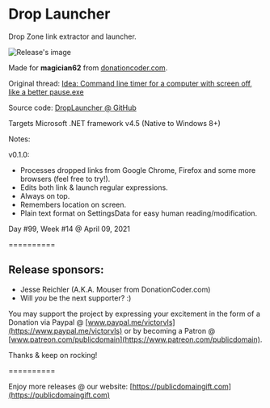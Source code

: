 # Drop Launcher
Drop Zone link extractor and launcher.

![Release's image](https://user-images.githubusercontent.com/54631779/114219169-52b8e780-9938-11eb-909f-400d5ace60ed.png)

Made for **magician62** from [donationcoder.com](https://www.donationcoder.com).

Original thread: [Idea: Command line timer for a computer with screen off, like a better pause.exe](https://www.donationcoder.com/forum/index.php?topic=51227.0)

Source code: [DropLauncher @ GitHub](https://github.com/publicdomain/drop-launcher/)

Targets Microsoft .NET framework v4.5 (Native to Windows 8+)

Notes:

v0.1.0:
- Processes dropped links from Google Chrome, Firefox and some more browsers (feel free to try!).
- Edits both link & launch regular expressions.
- Always on top.
- Remembers location on screen.
- Plain text format on SettingsData for easy human reading/modification.

Day #99, Week #14 @ April 09, 2021

==========

## Release sponsors:

* Jesse Reichler (A.K.A. Mouser from DonationCoder.com)
* Will *you* be the next supporter? :)

You may support the project by expressing your excitement in the form of a Donation via Paypal @ [www.paypal.me/victorvls](https://www.paypal.me/victorvls) or by becoming a Patron @ [www.patreon.com/publicdomain](https://www.patreon.com/publicdomain).

Thanks & keep on rocking!

==========

Enjoy more releases @ our website: [https://publicdomaingift.com](https://publicdomaingift.com)
